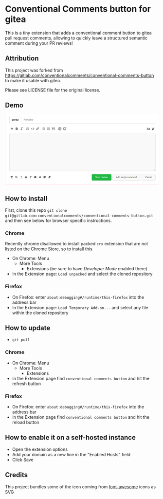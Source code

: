 # Conventional Comments button for gitea

This is a tiny extension that adds a conventional comment button to gitea pull request comments, allowing to quickly leave a structured semantic comment during your PR reviews!

## Attribution

This project was forked from https://gitlab.com/conventionalcomments/conventional-comments-button to make it usable with gitea.

Please see LICENSE file for the original license.

## Demo

![Demo](demo.gif)

## How to install

First, clone this repo `git clone git@gitlab.com:conventionalcomments/conventional-comments-button.git` and then see below for browser specific instructions.

### Chrome

Recently chrome disallowed to install packed `crx` extension that are not listed on the Chrome Store, so to install this

- On Chrome: Menu
  - More Tools
    - Extensions (be sure to have _Developer Mode_ enabled there)
- In the Extension page: `Load unpacked` and select the cloned repository

### Firefox

- On Firefox: enter `about:debugging#/runtime/this-firefox` into the address bar
- In the Extension page: `Load Temporary Add-on...` and select any file within the cloned repository

## How to update

- `git pull`

### Chrome

- On Chrome: Menu
  - More Tools
    - Extensions
- In the Extension page find `conventional comments button` and hit the refresh button

### Firefox

- On Firefox: enter `about:debugging#/runtime/this-firefox` into the address bar
- In the Extension page find `conventional comments button` and hit the reload button

## How to enable it on a self-hosted instance

- Open the extension options
- Add your domain as a new line in the "Enabled Hosts" field
- Click Save

## Credits

This project bundles some of the icon coming from [font-awesome](https://fontawesome.com/) icons as SVG
